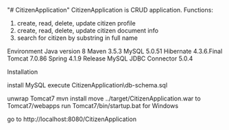 "# CitizenApplication" 
CitizenApplication is CRUD application.
Functions: 
1. create, read, delete, update citizen profile
2. create, read, delete, update  citizen document info
3. search for citizen by substring in full name

 Environment
Java version 8
Maven 3.5.3
MySQL 5.0.51
Hibernate 4.3.6.Final
Tomcat 7.0.86
Spring 4.1.9 Release
MySQL JDBC Connector 5.0.4


Installation

install MySQL
execute CitizenApplication\db-schema.sql

unwrap Tomcat7
mvn install
move ../target/CitizenApplication.war to Tomcat7/webapps
run Tomcat7/bin/startup.bat for Windows

go to http://localhost:8080/CitizenApplication